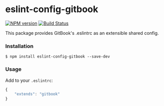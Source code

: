 # eslint-config-gitbook

[![NPM version](https://badge.fury.io/js/eslint-config-gitbook.svg)](http://badge.fury.io/js/eslint-config-gitbook)
[![Build Status](https://travis-ci.org/GitbookIO/eslint-config-gitbook.svg?branch=master)](https://travis-ci.org/GitbookIO/eslint-config-gitbook)

This package provides GitBook's .eslintrc as an extensible shared config.

### Installation

```
$ npm install eslint-config-gitbook --save-dev
```

### Usage

Add to your `.eslintrc`:

```js
{
    "extends": "gitbook"
}
```
